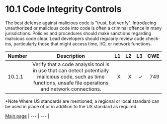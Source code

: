 # 10.1 Code Integrity Controls

The best defense against malicious code is "trust, but verify". Introducing unauthorized or malicious code into code is often a criminal offence in many jurisdictions. Policies and procedures should make sanctions regarding malicious code clear.
Lead developers should regularly review code check-ins, particularly those that might access time, I/O, or network functions.

| Number       | Description     | L1    		| L2         | L3 		   | CWE		|
| :------------- | :----------: | -----------: | -----------:|-----------:| -----------:|
| 10.1.1 | Verify that a code analysis tool is in use that can detect potentially malicious code, such as time functions, unsafe file operations and network connections.| X 	 | X   | ✓   | 749 |


*Note
Where US standards are mentioned, a regional or local standard can be used in place of or in addition to the US standard as required.

[Main page](../README.md) 
| --- | --- |